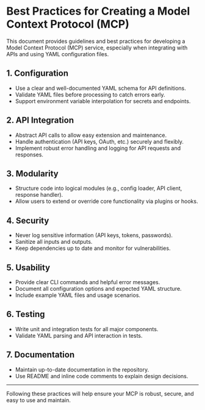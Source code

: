 # Best Practices for Creating a Model Context Protocol (MCP)

This document provides guidelines and best practices for developing a Model Context Protocol (MCP) service, especially when integrating with APIs and using YAML configuration files.

## 1. Configuration
- Use a clear and well-documented YAML schema for API definitions.
- Validate YAML files before processing to catch errors early.
- Support environment variable interpolation for secrets and endpoints.

## 2. API Integration
- Abstract API calls to allow easy extension and maintenance.
- Handle authentication (API keys, OAuth, etc.) securely and flexibly.
- Implement robust error handling and logging for API requests and responses.

## 3. Modularity
- Structure code into logical modules (e.g., config loader, API client, response handler).
- Allow users to extend or override core functionality via plugins or hooks.

## 4. Security
- Never log sensitive information (API keys, tokens, passwords).
- Sanitize all inputs and outputs.
- Keep dependencies up to date and monitor for vulnerabilities.

## 5. Usability
- Provide clear CLI commands and helpful error messages.
- Document all configuration options and expected YAML structure.
- Include example YAML files and usage scenarios.

## 6. Testing
- Write unit and integration tests for all major components.
- Validate YAML parsing and API interaction in tests.

## 7. Documentation
- Maintain up-to-date documentation in the repository.
- Use README and inline code comments to explain design decisions.

---

Following these practices will help ensure your MCP is robust, secure, and easy to use and maintain.
